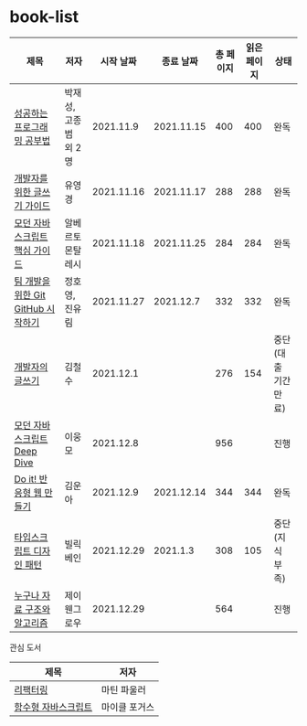 # book-list
|제목|저자|시작 날짜|종료 날짜|총 페이지|읽은 페이지|상태|
|---|---|---|---|---|---|---|
|[성공하는 프로그래밍 공부법](https://book.naver.com/bookdb/book_detail.nhn?bid=13993648)|박재성, 고종범 외 2명|2021.11.9|2021.11.15|400|400|완독|
|[개발자를 위한 글쓰기 가이드](https://book.naver.com/bookdb/book_detail.nhn?bid=18005437)|유영경|2021.11.16|2021.11.17|288|288|완독|
|[모던 자바스크립트 핵심 가이드](https://book.naver.com/bookdb/book_detail.nhn?bid=20488188)|알베르토 몬탈레시|2021.11.18|2021.11.25|284|284|완독|
|[팀 개발을 위한 Git GitHub 시작하기](https://book.naver.com/bookdb/book_detail.nhn?bid=15986509)|정호영, 진유림|2021.11.27|2021.12.7|332|332|완독|
|[개발자의 글쓰기](https://book.naver.com/bookdb/book_detail.nhn?bid=15513595)|김철수|2021.12.1||276|154|중단(대출 기간 만료)|
|[모던 자바스크립트 Deep Dive](https://book.naver.com/bookdb/book_detail.nhn?bid=16710547)|이웅모|2021.12.8||956||진행|
|[Do it! 반응형 웹 만들기](https://book.naver.com/bookdb/book_detail.naver?bid=12085760)|김운아|2021.12.9|2021.12.14|344|344|완독|
|[타입스크립트 디자인 패턴](https://book.naver.com/bookdb/book_detail.naver?bid=11956504)|빌릭 베인|2021.12.29|2021.1.3|308|105|중단(지식 부족)|
|[누구나 자료 구조와 알고리즘](https://book.naver.com/bookdb/book_detail.naver?bid=21292877)|제이 웬그로우|2021.12.29||564||진행|

관심 도서

|제목|저자|
|---|---|
|[리팩터링](https://book.naver.com/bookdb/book_detail.naver?bid=16311029)|마틴 파울러|
|[함수형 자바스크립트](https://book.naver.com/bookdb/book_detail.naver?bid=7423431)| 마이클 포거스
